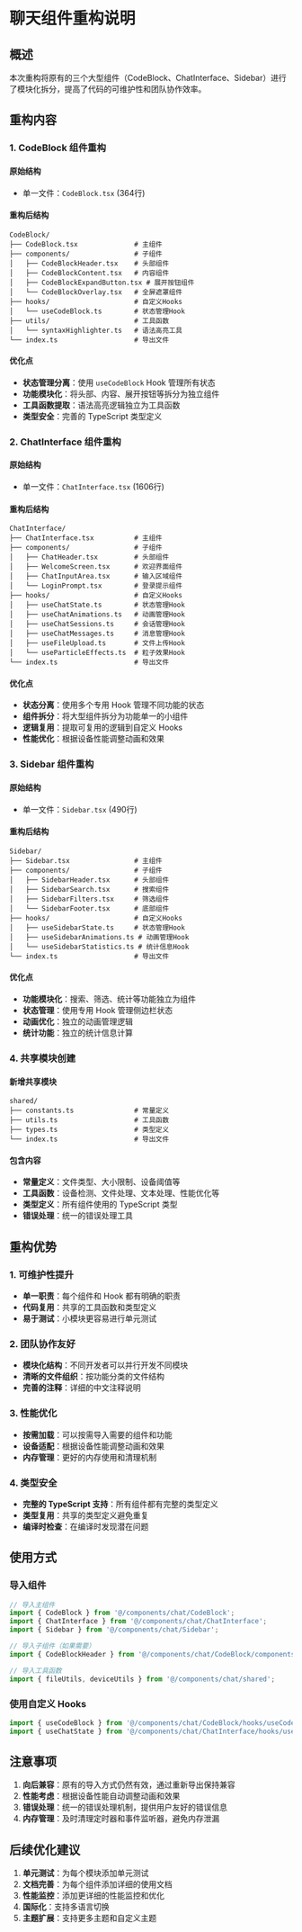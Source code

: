 # 聊天组件重构说明

## 概述

本次重构将原有的三个大型组件（CodeBlock、ChatInterface、Sidebar）进行了模块化拆分，提高了代码的可维护性和团队协作效率。

## 重构内容

### 1. CodeBlock 组件重构

#### 原始结构
- 单一文件：`CodeBlock.tsx` (364行)

#### 重构后结构
```
CodeBlock/
├── CodeBlock.tsx              # 主组件
├── components/                # 子组件
│   ├── CodeBlockHeader.tsx    # 头部组件
│   ├── CodeBlockContent.tsx   # 内容组件
│   ├── CodeBlockExpandButton.tsx # 展开按钮组件
│   └── CodeBlockOverlay.tsx   # 全屏遮罩组件
├── hooks/                     # 自定义Hooks
│   └── useCodeBlock.ts        # 状态管理Hook
├── utils/                     # 工具函数
│   └── syntaxHighlighter.ts   # 语法高亮工具
└── index.ts                   # 导出文件
```

#### 优化点
- **状态管理分离**：使用 `useCodeBlock` Hook 管理所有状态
- **功能模块化**：将头部、内容、展开按钮等拆分为独立组件
- **工具函数提取**：语法高亮逻辑独立为工具函数
- **类型安全**：完善的 TypeScript 类型定义

### 2. ChatInterface 组件重构

#### 原始结构
- 单一文件：`ChatInterface.tsx` (1606行)

#### 重构后结构
```
ChatInterface/
├── ChatInterface.tsx          # 主组件
├── components/                # 子组件
│   ├── ChatHeader.tsx         # 头部组件
│   ├── WelcomeScreen.tsx      # 欢迎界面组件
│   ├── ChatInputArea.tsx      # 输入区域组件
│   └── LoginPrompt.tsx        # 登录提示组件
├── hooks/                     # 自定义Hooks
│   ├── useChatState.ts        # 状态管理Hook
│   ├── useChatAnimations.ts   # 动画管理Hook
│   ├── useChatSessions.ts     # 会话管理Hook
│   ├── useChatMessages.ts     # 消息管理Hook
│   ├── useFileUpload.ts       # 文件上传Hook
│   └── useParticleEffects.ts  # 粒子效果Hook
└── index.ts                   # 导出文件
```

#### 优化点
- **状态分离**：使用多个专用 Hook 管理不同功能的状态
- **组件拆分**：将大型组件拆分为功能单一的小组件
- **逻辑复用**：提取可复用的逻辑到自定义 Hooks
- **性能优化**：根据设备性能调整动画和效果

### 3. Sidebar 组件重构

#### 原始结构
- 单一文件：`Sidebar.tsx` (490行)

#### 重构后结构
```
Sidebar/
├── Sidebar.tsx                # 主组件
├── components/                # 子组件
│   ├── SidebarHeader.tsx      # 头部组件
│   ├── SidebarSearch.tsx      # 搜索组件
│   ├── SidebarFilters.tsx     # 筛选组件
│   └── SidebarFooter.tsx      # 底部组件
├── hooks/                     # 自定义Hooks
│   ├── useSidebarState.ts     # 状态管理Hook
│   ├── useSidebarAnimations.ts # 动画管理Hook
│   └── useSidebarStatistics.ts # 统计信息Hook
└── index.ts                   # 导出文件
```

#### 优化点
- **功能模块化**：搜索、筛选、统计等功能独立为组件
- **状态管理**：使用专用 Hook 管理侧边栏状态
- **动画优化**：独立的动画管理逻辑
- **统计功能**：独立的统计信息计算

### 4. 共享模块创建

#### 新增共享模块
```
shared/
├── constants.ts               # 常量定义
├── utils.ts                   # 工具函数
├── types.ts                   # 类型定义
└── index.ts                   # 导出文件
```

#### 包含内容
- **常量定义**：文件类型、大小限制、设备阈值等
- **工具函数**：设备检测、文件处理、文本处理、性能优化等
- **类型定义**：所有组件使用的 TypeScript 类型
- **错误处理**：统一的错误处理工具

## 重构优势

### 1. 可维护性提升
- **单一职责**：每个组件和 Hook 都有明确的职责
- **代码复用**：共享的工具函数和类型定义
- **易于测试**：小模块更容易进行单元测试

### 2. 团队协作友好
- **模块化结构**：不同开发者可以并行开发不同模块
- **清晰的文件组织**：按功能分类的文件结构
- **完善的注释**：详细的中文注释说明

### 3. 性能优化
- **按需加载**：可以按需导入需要的组件和功能
- **设备适配**：根据设备性能调整动画和效果
- **内存管理**：更好的内存使用和清理机制

### 4. 类型安全
- **完整的 TypeScript 支持**：所有组件都有完整的类型定义
- **类型复用**：共享的类型定义避免重复
- **编译时检查**：在编译时发现潜在问题

## 使用方式

### 导入组件
```typescript
// 导入主组件
import { CodeBlock } from '@/components/chat/CodeBlock';
import { ChatInterface } from '@/components/chat/ChatInterface';
import { Sidebar } from '@/components/chat/Sidebar';

// 导入子组件（如果需要）
import { CodeBlockHeader } from '@/components/chat/CodeBlock/components/CodeBlockHeader';

// 导入工具函数
import { fileUtils, deviceUtils } from '@/components/chat/shared';
```

### 使用自定义 Hooks
```typescript
import { useCodeBlock } from '@/components/chat/CodeBlock/hooks/useCodeBlock';
import { useChatState } from '@/components/chat/ChatInterface/hooks/useChatState';
```

## 注意事项

1. **向后兼容**：原有的导入方式仍然有效，通过重新导出保持兼容
2. **性能考虑**：根据设备性能自动调整动画和效果
3. **错误处理**：统一的错误处理机制，提供用户友好的错误信息
4. **内存管理**：及时清理定时器和事件监听器，避免内存泄漏

## 后续优化建议

1. **单元测试**：为每个模块添加单元测试
2. **文档完善**：为每个组件添加详细的使用文档
3. **性能监控**：添加更详细的性能监控和优化
4. **国际化**：支持多语言切换
5. **主题扩展**：支持更多主题和自定义主题





